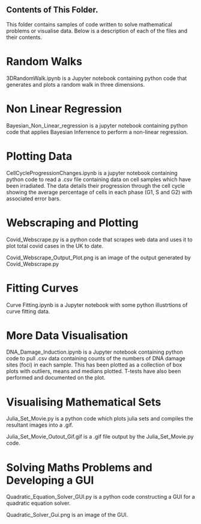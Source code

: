 ## Contents of This Folder. 

This folder contains samples of code written to solve mathematical problems or visualise data. Below is a description of each of the files and their contents. 

# Random Walks

3DRandomWalk.ipynb is a Jupyter notebook containing python code that generates and plots a random walk in three dimensions. 

# Non Linear Regression

Bayesian_Non_Linear_regression is a jupyter notebook containing python code that applies Bayesian Inferrence to perform a non-linear regression. 

# Plotting Data

CellCycleProgressionChanges.ipynb is a jupyter notebook containing python code to read a .csv file containing data on cell samples which have been irradiated. The data details their progression through the cell cycle showing the average percentage of cells in each phase (G1, S and G2) with associated error bars. 

# Webscraping and Plotting

Covid_Webscrape.py is a python code that scrapes web data and uses it to plot total covid cases in the UK to date.

Covid_Webscrape_Output_Plot.png is an image of the output generated by Covid_Webscrape.py

# Fitting Curves

Curve Fitting.ipynb is a Jupyter notebook with some python illustrtions of curve fitting data. 

# More Data Visualisation

DNA_Damage_Induction.ipynb is a Jupyter notebook containing python code to pull .csv data containing counts of the numbers of DNA damage sites (foci) in each sample. This has been plotted as a collection of box plots with outliers, means and medians plotted. T-tests have also been performed and documented on the plot. 

# Visualising Mathematical Sets

Julia_Set_Movie.py is a python code which plots julia sets and compiles the resultant images into a .gif.

Julia_Set_Movie_Outout_Gif.gif is a .gif file output by the Julia_Set_Movie.py code. 

# Solving Maths Problems and Developing a GUI

Quadratic_Equation_Solver_GUI.py is a python code constructing a GUI for a quadratic equation solver. 

Quadratic_Solver_Gui.png is an image of the GUI. 
